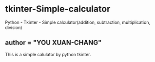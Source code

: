 # tkinter-Simple-calculator
Python - Tkinter - Simple calculator(addition, subtraction, multiplication, division)
## __author__ = "YOU XUAN-CHANG"
This is a simple calulator by python tkinter.
